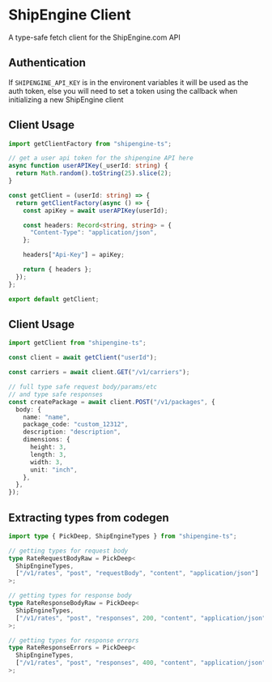# ShipEngine Client

A type-safe fetch client for the ShipEngine.com API

## Authentication

If `SHIPENGINE_API_KEY` is in the environent variables it will be used as the auth token, else you will need to set a token using the callback when initializing a new ShipEngine client

## Client Usage

```ts
import getClientFactory from "shipengine-ts";

// get a user api token for the shipengine API here
async function userAPIKey(_userId: string) {
  return Math.random().toString(25).slice(2);
}

const getClient = (userId: string) => {
  return getClientFactory(async () => {
    const apiKey = await userAPIKey(userId);

    const headers: Record<string, string> = {
      "Content-Type": "application/json",
    };

    headers["Api-Key"] = apiKey;

    return { headers };
  });
};

export default getClient;
```

## Client Usage

```ts
import getClient from "shipengine-ts";

const client = await getClient("userId");

const carriers = await client.GET("/v1/carriers");

// full type safe request body/params/etc
// and type safe responses
const createPackage = await client.POST("/v1/packages", {
  body: {
    name: "name",
    package_code: "custom_12312",
    description: "description",
    dimensions: {
      height: 3,
      length: 3,
      width: 3,
      unit: "inch",
    },
  },
});
```

## Extracting types from codegen

```ts
import type { PickDeep, ShipEngineTypes } from "shipengine-ts";

// getting types for request body
type RateRequestBodyRaw = PickDeep<
  ShipEngineTypes,
  ["/v1/rates", "post", "requestBody", "content", "application/json"]
>;

// getting types for response body
type RateResponseBodyRaw = PickDeep<
  ShipEngineTypes,
  ["/v1/rates", "post", "responses", 200, "content", "application/json"]
>;

// getting types for response errors
type RateResponseErrors = PickDeep<
  ShipEngineTypes,
  ["/v1/rates", "post", "responses", 400, "content", "application/json"]
>;
```

